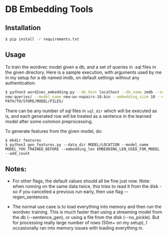 # DB Embedding Tools

## Installation

```bash
$ pip install -r requirements.txt
```

## Usage

To train the wordvec model given a db, and a set of queries in .sql files in
the given directory. Here is a sample execution, with arguments used by me in
my setup for a db named imdb, on default settings without any authentication.

```bash
$ python3 word2vec_embedding.py --db_host localhost --db_name imdb --sql_dir
new-queries/ --model_name new-wv-nopairs-10.bin --embedding_size 10 --data_dir
PATH/TO/STORE/MODEL/FILES/
```

There can be any number of sql files in `sql_dir` which will be executed as is,
and each generated row will be treated as a sentence in the learned model after
some common preprocessing.

To generate features from the given model, do:

```base
$ mkdir features
$ python3 gen_features.py --data_dir MODEL/LOCATION --model_name
MODEL_YOU_TRAINED_BEFORE --embedding_len EMBEDDING_LEN_USED_FOR_MODEL
--add_count
```

## Notes:

* For other flags, the default values should all be fine just now. Note: when running
on the same data twice, this tries to read it from the disk - so if you
cancelled a previous run early, then use flag --regen_sentences.

* The normal use case is to load everything into memory and then run the
wordvec training. This is much faster than using a streaming model from the db
(--sentence_gen), or using a file from the disk (--no_pickle). But for
processing really large number of rows (50m+ on my setup), I occasionally ran
into memory issues with loading everything in.

